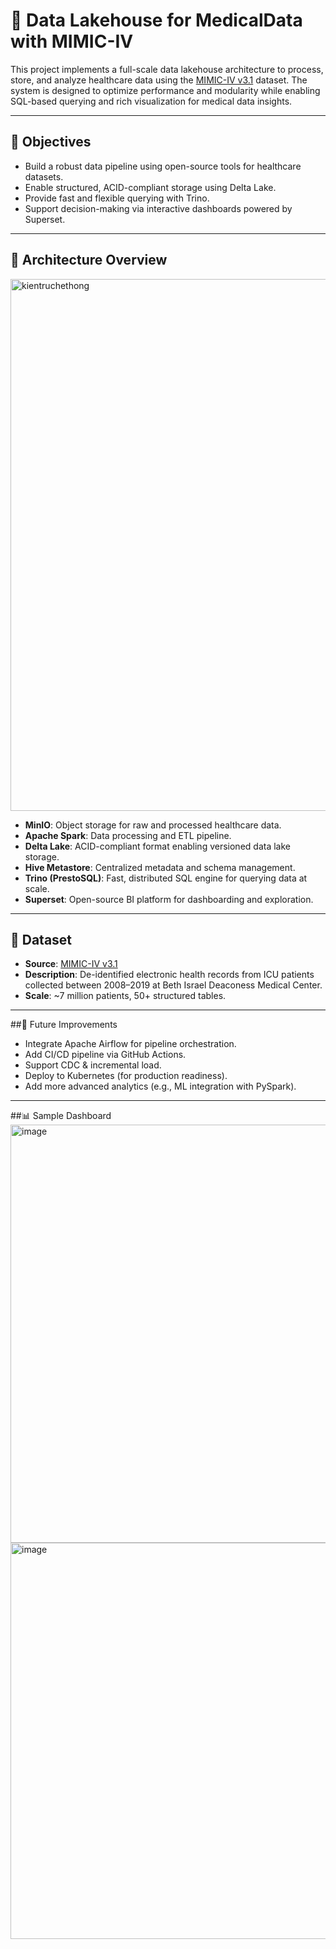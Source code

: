 # 🏥 Data Lakehouse for MedicalData with MIMIC-IV

This project implements a full-scale data lakehouse architecture to process, store, and analyze healthcare data using the [MIMIC-IV v3.1](https://physionet.org/content/mimiciv/3.1/) dataset. The system is designed to optimize performance and modularity while enabling SQL-based querying and rich visualization for medical data insights.

---

## 📌 Objectives

- Build a robust data pipeline using open-source tools for healthcare datasets.
- Enable structured, ACID-compliant storage using Delta Lake.
- Provide fast and flexible querying with Trino.
- Support decision-making via interactive dashboards powered by Superset.

---

## 🧱 Architecture Overview

<img width="1531" height="851" alt="kientruchethong" src="https://github.com/user-attachments/assets/6e5e2dec-662a-4dda-88ef-08341e597fba" />

- **MinIO**: Object storage for raw and processed healthcare data.
- **Apache Spark**: Data processing and ETL pipeline.
- **Delta Lake**: ACID-compliant format enabling versioned data lake storage.
- **Hive Metastore**: Centralized metadata and schema management.
- **Trino (PrestoSQL)**: Fast, distributed SQL engine for querying data at scale.
- **Superset**: Open-source BI platform for dashboarding and exploration.

---

## 🧪 Dataset

- **Source**: [MIMIC-IV v3.1](https://physionet.org/content/mimiciv/3.1/)
- **Description**: De-identified electronic health records from ICU patients collected between 2008–2019 at Beth Israel Deaconess Medical Center.
- **Scale**: ~7 million patients, 50+ structured tables.

---

##🎯 Future Improvements
- Integrate Apache Airflow for pipeline orchestration.
- Add CI/CD pipeline via GitHub Actions.
- Support CDC & incremental load.
- Deploy to Kubernetes (for production readiness).
- Add more advanced analytics (e.g., ML integration with PySpark).

---

##📊 Sample Dashboard
<img width="945" height="669" alt="image" src="https://github.com/user-attachments/assets/44087247-4116-493c-8bfd-302cd17ab9ca" />
<img width="945" height="634" alt="image" src="https://github.com/user-attachments/assets/c511ec1d-a7f0-4024-856d-efdeea02171f" />


